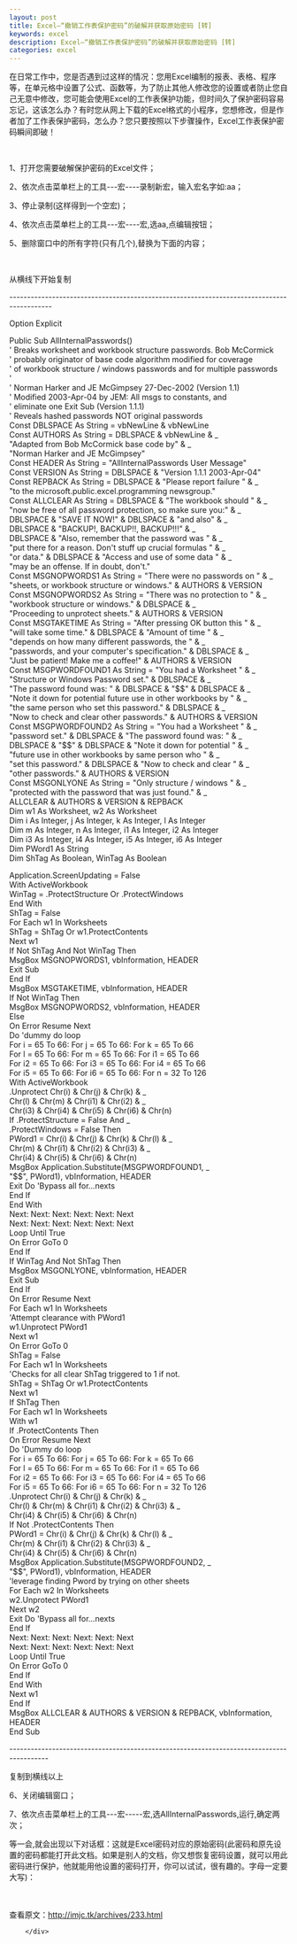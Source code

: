 ```yaml
---
layout: post
title: Excel—“撤销工作表保护密码”的破解并获取原始密码 [转]
keywords: excel
description: Excel—“撤销工作表保护密码”的破解并获取原始密码 [转]
categories: excel
---
```


在日常工作中，您是否遇到过这样的情况：您用Excel编制的报表、表格、程序等，在单元格中设置了公式、函数等，为了防止其他人修改您的设置或者防止您自己无意中修改，您可能会使用Excel的工作表保护功能，但时间久了保护密码容易忘记，这该怎么办？有时您从网上下载的Excel格式的小程序，您想修改，但是作者加了工作表保护密码，怎么办？您只要按照以下步骤操作，Excel工作表保护密码瞬间即破！
<div>
<div>
<div id="sina_keyword_ad_area2" class="articalContent   ">
<p>&nbsp;</p>
<p></p>
<p>1、打开您需要破解保护密码的Excel文件；</p>
<p>2、依次点击菜单栏上的工具---宏----录制新宏，输入宏名字如:aa；</p>
<p>3、停止录制(这样得到一个空宏)；</p>
<p>4、依次点击菜单栏上的工具---宏----宏,选aa,点编辑按钮；</p>
<p>5、删除窗口中的所有字符(只有几个),替换为下面的内容；</p>
<p>&nbsp;</p>
<p>从横线下开始复制</p>
<p>------------------------------------------------------------------------------------------</p>
<p>Option Explicit</p>
<p>Public Sub AllInternalPasswords()<br />
' Breaks worksheet and workbook structure passwords. Bob
McCormick<br />
' probably originator of base code algorithm modified for
coverage<br />
' of workbook structure / windows passwords and for multiple
passwords<br />
'<br />
' Norman Harker and JE McGimpsey 27-Dec-2002 (Version 1.1)<br />
' Modified 2003-Apr-04 by JEM: All msgs to constants, and<br />
' eliminate one Exit Sub (Version 1.1.1)<br />
' Reveals hashed passwords NOT original passwords<br />
Const DBLSPACE As String = vbNewLine &amp;
vbNewLine<br />
Const AUTHORS As String = DBLSPACE &amp; vbNewLine
&amp; _<br />
"Adapted from Bob McCormick base code
by" &amp; _<br />
"Norman Harker and JE
McGimpsey"<br />
Const HEADER As String = "AllInternalPasswords
User Message"<br />
Const VERSION As String = DBLSPACE &amp;
"Version 1.1.1 2003-Apr-04"<br />
Const REPBACK As String = DBLSPACE &amp;
"Please report failure "
&amp; _<br />
"to the microsoft.public.excel.programming
newsgroup."<br />
Const ALLCLEAR As String = DBLSPACE &amp;
"The workbook should "
&amp; _<br />
"now be free of all password protection, so make
sure you:" &amp; _<br />
DBLSPACE &amp; "SAVE IT
NOW!" &amp; DBLSPACE &amp;
"and also" &amp;
_<br />
DBLSPACE &amp; "BACKUP!, BACKUP!!,
BACKUP!!!" &amp; _<br />
DBLSPACE &amp; "Also, remember that
the password was " &amp; _<br />
"put there for a reason. Don't stuff up crucial
formulas " &amp; _<br />
"or data." &amp;
DBLSPACE &amp; "Access and use of some
data " &amp; _<br />
"may be an offense. If in doubt,
don't."<br />
Const MSGNOPWORDS1 As String = "There were no
passwords on " &amp; _<br />
"sheets, or workbook structure or
windows." &amp; AUTHORS
&amp; VERSION<br />
Const MSGNOPWORDS2 As String = "There was no
protection to " &amp; _<br />
"workbook structure or windows."
&amp; DBLSPACE &amp; _<br />
"Proceeding to unprotect sheets."
&amp; AUTHORS &amp; VERSION<br />
Const MSGTAKETIME As String = "After pressing OK
button this " &amp; _<br />
"will take some time."
&amp; DBLSPACE &amp;
"Amount of time "
&amp; _<br />
"depends on how many different passwords, the
" &amp; _<br />
"passwords, and your computer's
specification." &amp; DBLSPACE
&amp; _<br />
"Just be patient! Make me a
coffee!" &amp; AUTHORS
&amp; VERSION<br />
Const MSGPWORDFOUND1 As String = "You had a
Worksheet " &amp; _<br />
"Structure or Windows Password
set." &amp; DBLSPACE &amp;
_<br />
"The password found was: "
&amp; DBLSPACE &amp;
"$$" &amp; DBLSPACE
&amp; _<br />
"Note it down for potential future use in other
workbooks by " &amp; _<br />
"the same person who set this
password." &amp; DBLSPACE
&amp; _<br />
"Now to check and clear other
passwords." &amp; AUTHORS
&amp; VERSION<br />
Const MSGPWORDFOUND2 As String = "You had a
Worksheet " &amp; _<br />
"password set." &amp;
DBLSPACE &amp; "The password found
was: " &amp; _<br />
DBLSPACE &amp; "$$"
&amp; DBLSPACE &amp; "Note
it down for potential " &amp; _<br />
"future use in other workbooks by same person who
" &amp; _<br />
"set this password."
&amp; DBLSPACE &amp; "Now
to check and clear " &amp; _<br />
"other passwords."
&amp; AUTHORS &amp; VERSION<br />
Const MSGONLYONE As String = "Only structure /
windows " &amp; _<br />
"protected with the password that was just
found." &amp; _<br />
ALLCLEAR &amp; AUTHORS &amp; VERSION
&amp; REPBACK<br />
Dim w1 As Worksheet, w2 As Worksheet<br />
Dim i As Integer, j As Integer, k As Integer, l As Integer<br />
Dim m As Integer, n As Integer, i1 As Integer, i2 As Integer<br />
Dim i3 As Integer, i4 As Integer, i5 As Integer, i6 As
Integer<br />
Dim PWord1 As String<br />
Dim ShTag As Boolean, WinTag As Boolean</p>
<p>Application.ScreenUpdating = False<br />
With ActiveWorkbook<br />
WinTag = .ProtectStructure Or .ProtectWindows<br />
End With<br />
ShTag = False<br />
For Each w1 In Worksheets<br />
ShTag = ShTag Or w1.ProtectContents<br />
Next w1<br />
If Not ShTag And Not WinTag Then<br />
MsgBox MSGNOPWORDS1, vbInformation, HEADER<br />
Exit Sub<br />
End If<br />
MsgBox MSGTAKETIME, vbInformation, HEADER<br />
If Not WinTag Then<br />
MsgBox MSGNOPWORDS2, vbInformation, HEADER<br />
Else<br />
On Error Resume Next<br />
Do 'dummy do loop<br />
For i = 65 To 66: For j = 65 To 66: For k = 65 To 66<br />
For l = 65 To 66: For m = 65 To 66: For i1 = 65 To 66<br />
For i2 = 65 To 66: For i3 = 65 To 66: For i4 = 65 To 66<br />
For i5 = 65 To 66: For i6 = 65 To 66: For n = 32 To 126<br />
With ActiveWorkbook<br />
.Unprotect Chr(i) &amp; Chr(j) &amp; Chr(k)
&amp; _<br />
Chr(l) &amp; Chr(m) &amp; Chr(i1)
&amp; Chr(i2) &amp; _<br />
Chr(i3) &amp; Chr(i4) &amp; Chr(i5)
&amp; Chr(i6) &amp; Chr(n)<br />
If .ProtectStructure = False And _<br />
.ProtectWindows = False Then<br />
PWord1 = Chr(i) &amp; Chr(j) &amp; Chr(k)
&amp; Chr(l) &amp; _<br />
Chr(m) &amp; Chr(i1) &amp; Chr(i2)
&amp; Chr(i3) &amp; _<br />
Chr(i4) &amp; Chr(i5) &amp; Chr(i6)
&amp; Chr(n)<br />
MsgBox Application.Substitute(MSGPWORDFOUND1, _<br />
"$$", PWord1), vbInformation,
HEADER<br />
Exit Do 'Bypass all for...nexts<br />
End If<br />
End With<br />
Next: Next: Next: Next: Next: Next<br />
Next: Next: Next: Next: Next: Next<br />
Loop Until True<br />
On Error GoTo 0<br />
End If<br />
If WinTag And Not ShTag Then<br />
MsgBox MSGONLYONE, vbInformation, HEADER<br />
Exit Sub<br />
End If<br />
On Error Resume Next<br />
For Each w1 In Worksheets<br />
'Attempt clearance with PWord1<br />
w1.Unprotect PWord1<br />
Next w1<br />
On Error GoTo 0<br />
ShTag = False<br />
For Each w1 In Worksheets<br />
'Checks for all clear ShTag triggered to 1 if not.<br />
ShTag = ShTag Or w1.ProtectContents<br />
Next w1<br />
If ShTag Then<br />
For Each w1 In Worksheets<br />
With w1<br />
If .ProtectContents Then<br />
On Error Resume Next<br />
Do 'Dummy do loop<br />
For i = 65 To 66: For j = 65 To 66: For k = 65 To 66<br />
For l = 65 To 66: For m = 65 To 66: For i1 = 65 To 66<br />
For i2 = 65 To 66: For i3 = 65 To 66: For i4 = 65 To 66<br />
For i5 = 65 To 66: For i6 = 65 To 66: For n = 32 To 126<br />
.Unprotect Chr(i) &amp; Chr(j) &amp; Chr(k)
&amp; _<br />
Chr(l) &amp; Chr(m) &amp; Chr(i1)
&amp; Chr(i2) &amp; Chr(i3)
&amp; _<br />
Chr(i4) &amp; Chr(i5) &amp; Chr(i6)
&amp; Chr(n)<br />
If Not .ProtectContents Then<br />
PWord1 = Chr(i) &amp; Chr(j) &amp; Chr(k)
&amp; Chr(l) &amp; _<br />
Chr(m) &amp; Chr(i1) &amp; Chr(i2)
&amp; Chr(i3) &amp; _<br />
Chr(i4) &amp; Chr(i5) &amp; Chr(i6)
&amp; Chr(n)<br />
MsgBox Application.Substitute(MSGPWORDFOUND2, _<br />
"$$", PWord1), vbInformation,
HEADER<br />
'leverage finding Pword by trying on other sheets<br />
For Each w2 In Worksheets<br />
w2.Unprotect PWord1<br />
Next w2<br />
Exit Do 'Bypass all for...nexts<br />
End If<br />
Next: Next: Next: Next: Next: Next<br />
Next: Next: Next: Next: Next: Next<br />
Loop Until True<br />
On Error GoTo 0<br />
End If<br />
End With<br />
Next w1<br />
End If<br />
MsgBox ALLCLEAR &amp; AUTHORS &amp; VERSION
&amp; REPBACK, vbInformation, HEADER<br />
End Sub</p>
<p>
-----------------------------------------------------------------------------------------</p>
<p>复制到横线以上</p>
<p>6、关闭编辑窗口；</p>
<p>7、依次点击菜单栏上的工具---宏-----宏,选AllInternalPasswords,运行,确定两次；</p>
<p>
等一会,就会出现以下对话框：这就是Excel密码对应的原始密码(此密码和原先设置的密码都能打开此文档。如果是别人的文档，你又想恢复密码设置，就可以用此密码进行保护，他就能用他设置的密码打开，你可以试试，很有趣的。字母一定要大写)：</p>
<p>&nbsp;<br />
<br />
查看原文：<a href="http://imjc.tk/archives/233.html" rel="nofollow">http://imjc.tk/archives/233.html</a></p>

							
		</div>

</div>

</div>
    
